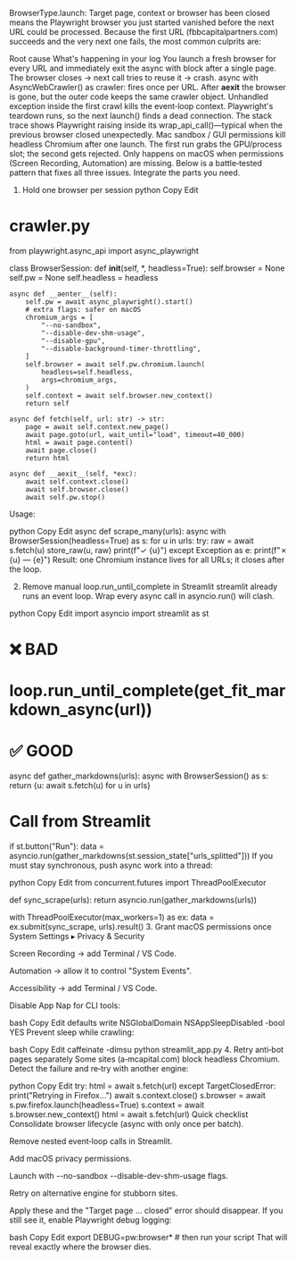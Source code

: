 BrowserType.launch: Target page, context or browser has been closed means the Playwright browser you just started vanished before the next URL could be processed.
Because the first URL (fbbcapitalpartners.com) succeeds and the very next one fails, the most common culprits are:


Root cause	What's happening in your log
You launch a fresh browser for every URL and immediately exit the async with block after a single page. The browser closes → next call tries to reuse it → crash.	async with AsyncWebCrawler() as crawler: fires once per URL. After __aexit__ the browser is gone, but the outer code keeps the same crawler object.
Unhandled exception inside the first crawl kills the event‑loop context. Playwright's teardown runs, so the next launch() finds a dead connection.	The stack trace shows Playwright raising inside its wrap_api_call()—typical when the previous browser closed unexpectedly.
Mac sandbox / GUI permissions kill headless Chromium after one launch. The first run grabs the GPU/process slot; the second gets rejected.	Only happens on macOS when permissions (Screen Recording, Automation) are missing.
Below is a battle‑tested pattern that fixes all three issues. Integrate the parts you need.

1. Hold one browser per session
python
Copy
Edit
# crawler.py
from playwright.async_api import async_playwright

class BrowserSession:
    def __init__(self, *, headless=True):
        self.browser = None
        self.pw = None
        self.headless = headless

    async def __aenter__(self):
        self.pw = await async_playwright().start()
        # extra flags: safer on macOS
        chromium_args = [
            "--no-sandbox",
            "--disable-dev-shm-usage",
            "--disable-gpu",
            "--disable-background-timer-throttling",
        ]
        self.browser = await self.pw.chromium.launch(
            headless=self.headless,
            args=chromium_args,
        )
        self.context = await self.browser.new_context()
        return self

    async def fetch(self, url: str) -> str:
        page = await self.context.new_page()
        await page.goto(url, wait_until="load", timeout=40_000)
        html = await page.content()
        await page.close()
        return html

    async def __aexit__(self, *exc):
        await self.context.close()
        await self.browser.close()
        await self.pw.stop()
Usage:

python
Copy
Edit
async def scrape_many(urls):
    async with BrowserSession(headless=True) as s:
        for u in urls:
            try:
                raw = await s.fetch(u)
                store_raw(u, raw)
                print(f"✓  {u}")
            except Exception as e:
                print(f"✗  {u} — {e}")
Result: one Chromium instance lives for all URLs; it closes after the loop.

2. Remove manual loop.run_until_complete in Streamlit
streamlit already runs an event loop. Wrap every async call in asyncio.run() will clash.

python
Copy
Edit
import asyncio
import streamlit as st

# ❌ BAD
# loop.run_until_complete(get_fit_markdown_async(url))

# ✅ GOOD
async def gather_markdowns(urls):
    async with BrowserSession() as s:
        return {u: await s.fetch(u) for u in urls}

# Call from Streamlit
if st.button("Run"):
    data = asyncio.run(gather_markdowns(st.session_state["urls_splitted"]))
If you must stay synchronous, push async work into a thread:

python
Copy
Edit
from concurrent.futures import ThreadPoolExecutor

def sync_scrape(urls):
    return asyncio.run(gather_markdowns(urls))

with ThreadPoolExecutor(max_workers=1) as ex:
    data = ex.submit(sync_scrape, urls).result()
3. Grant macOS permissions once
System Settings ▸ Privacy & Security

Screen Recording → add Terminal / VS Code.

Automation → allow it to control "System Events".

Accessibility → add Terminal / VS Code.

Disable App Nap for CLI tools:

bash
Copy
Edit
defaults write NSGlobalDomain NSAppSleepDisabled -bool YES
Prevent sleep while crawling:

bash
Copy
Edit
caffeinate -dimsu python streamlit_app.py
4. Retry anti‑bot pages separately
Some sites (a‑mcapital.com) block headless Chromium. Detect the failure and re‑try with another engine:

python
Copy
Edit
try:
    html = await s.fetch(url)
except TargetClosedError:
    print("Retrying in Firefox…")
    await s.context.close()
    s.browser = await s.pw.firefox.launch(headless=True)
    s.context = await s.browser.new_context()
    html = await s.fetch(url)
Quick checklist
 Consolidate browser lifecycle (async with only once per batch).

 Remove nested event‑loop calls in Streamlit.

 Add macOS privacy permissions.

 Launch with --no-sandbox --disable-dev-shm-usage flags.

 Retry on alternative engine for stubborn sites.

Apply these and the "Target page ... closed" error should disappear. If you still see it, enable Playwright debug logging:

bash
Copy
Edit
export DEBUG=pw:browser*  # then run your script
That will reveal exactly where the browser dies.